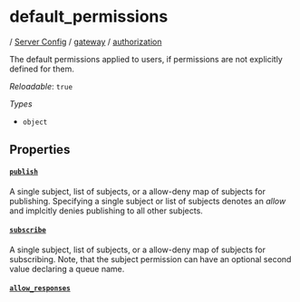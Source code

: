 # default_permissions

/ [Server Config](/ref/config/index.md) / [gateway](/ref/config/gateway/index.md) / [authorization](/ref/config/gateway/authorization/index.md) 

The default permissions applied to users, if permissions are
not explicitly defined for them.

*Reloadable*: `true`

*Types*

- `object`


## Properties

#### [`publish`](/ref/config/gateway/authorization/default_permissions/publish/index.md)

A single subject, list of subjects, or a allow-deny map of
subjects for publishing. Specifying a single subject or list
of subjects denotes an *allow* and implcitly denies publishing
to all other subjects.

#### [`subscribe`](/ref/config/gateway/authorization/default_permissions/subscribe/index.md)

A single subject, list of subjects, or a allow-deny map of
subjects for subscribing. Note, that the subject permission can
have an optional second value declaring a queue name.

#### [`allow_responses`](/ref/config/gateway/authorization/default_permissions/allow_responses/index.md)



